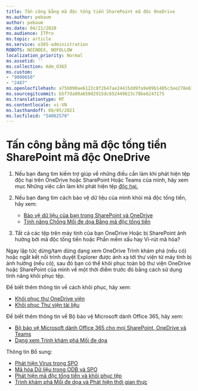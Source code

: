 ```yaml
---
title: Tấn công bằng mã độc tống tiền SharePoint mã độc OneDrive
ms.author: pebaum
author: pebaum
ms.date: 04/21/2020
ms.audience: ITPro
ms.topic: article
ms.service: o365-administration
ROBOTS: NOINDEX, NOFOLLOW
localization_priority: Normal
ms.assetid: ''
ms.collection: Adm_O365
ms.custom:
- "9000650"
- "2487"
ms.openlocfilehash: a75b090ae6122c8f2b47ae24415dd9fa9e09b1405c3ee278e619381382a322d2
ms.sourcegitcommit: b5f7da89a650d2915dc652449623c78be6247175
ms.translationtype: MT
ms.contentlocale: vi-VN
ms.lasthandoff: 08/05/2021
ms.locfileid: "54062570"
---
```

# <a name="ransomware-attack-in-sharepoint-or-onedrive"></a>Tấn công bằng mã độc tống tiền SharePoint mã độc OneDrive

1.  Nếu bạn đang tìm kiếm trợ giúp về những điều cần làm khi phát hiện tệp độc hại trên OneDrive hoặc SharePoint Hoặc Teams của mình, hãy xem mục Những việc cần làm khi phát hiện tệp [độc hại.](https://support.office.com/en-ie/article/what-to-do-when-a-malicious-file-is-found-in-sharepoint-online-onedrive-or-microsoft-teams-01e902ad-a903-4e0f-b093-1e1ac0c37ad2)
2. Nếu bạn đang tìm cách bảo vệ dữ liệu của mình khỏi mã độc tống tiền, hãy xem:
    - [Bảo vệ dữ liệu của bạn trong SharePoint và OneDrive](/sharepoint/safeguarding-your-data) 
    - [Tính năng Chống Mối đe dọa Bằng mã độc tống tiền](/windows/security/threat-protection/intelligence/ransomware-malware)    

3.  Tất cả các tệp trên máy tính của bạn OneDrive Hoặc bị SharePoint ảnh hưởng bởi mã độc tống tiền hoặc Phần mềm xấu hay Vi-rút mã hóa? 

Ngay lập tức dừng/tạm dừng dạng xem OneDrive Trình khám phá (nếu có) hoặc ngắt kết nối trình duyệt Explorer được ánh xạ tới thư viện từ máy tính bị ảnh hưởng (nếu có), sau đó bạn có thể khôi phục toàn bộ thư viện OneDrive hoặc SharePoint của mình về một thời điểm trước đó bằng cách sử dụng tính năng khôi phục tệp. 

Để biết thêm thông tin về cách khôi phục, hãy xem:

- [Khôi phục thư OneDrive viện](https://support.office.com/article/restore-your-onedrive-fa231298-759d-41cf-bcd0-25ac53eb8a150)
- [Khôi phục Thư viện tài liệu](https://support.office.com/article/restore-a-document-library-317791c3-8bd0-4dfd-8254-3ca90883d39a)

Để biết thêm thông tin về Bộ bảo vệ Microsoft dành Office 365, hãy xem:
- [Bộ bảo vệ Microsoft dành Office 365 cho mọi SharePoint, OneDrive và Teams](/microsoft-365/security/office-365-security/atp-for-spo-odb-and-teams)
- [Dạng xem Trình khám phá Mối đe dọa](/microsoft-365/security/office-365-security/threat-explorer-views)

Thông tin Bổ sung:

- [Phát hiện Virus trong SPO](/microsoft-365/security/office-365-security/virus-detection-in-spo)</br>
- [Mã hóa Dữ liệu trong ODB và SPO](/microsoft-365/compliance/data-encryption-in-odb-and-spo)</br>
- [Phát hiện mã độc tống tiền và khôi phục tệp](https://support.office.com/article/Ransomware-detection-and-recovering-your-files-0d90ec50-6bfd-40f4-acc7-b8c12c73637f)</br>
- [Trình khám phá Mối đe dọa và Phát hiện thời gian thực](/microsoft-365/security/office-365-security/threat-explorer-views)